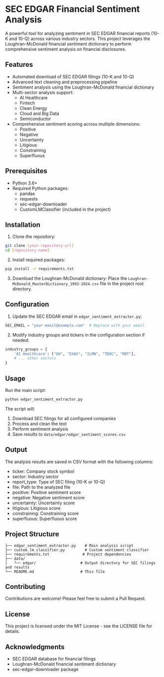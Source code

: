 # SEC EDGAR Financial Sentiment Analysis

A powerful tool for analyzing sentiment in SEC EDGAR financial reports (10-K and 10-Q) across various industry sectors. This project leverages the Loughran-McDonald financial sentiment dictionary to perform comprehensive sentiment analysis on financial disclosures.

## Features

- Automated download of SEC EDGAR filings (10-K and 10-Q)
- Advanced text cleaning and preprocessing pipeline
- Sentiment analysis using the Loughran-McDonald financial dictionary
- Multi-sector analysis support:
  - AI Healthcare
  - Fintech
  - Clean Energy
  - Cloud and Big Data
  - Semiconductor
- Comprehensive sentiment scoring across multiple dimensions:
  - Positive
  - Negative
  - Uncertainty
  - Litigious
  - Constraining
  - Superfluous

## Prerequisites

- Python 3.6+
- Required Python packages:
  - pandas
  - requests
  - sec-edgar-downloader
  - CustomLMClassifier (included in the project)

## Installation

1. Clone the repository:
```bash
git clone [your-repository-url]
cd [repository-name]
```

2. Install required packages:
```bash
pip install -r requirements.txt
```

3. Download the Loughran-McDonald dictionary:
Place the `Loughran-McDonald_MasterDictionary_1993-2024.csv` file in the project root directory.

## Configuration

1. Update the SEC EDGAR email in `edgar_sentiment_extractor.py`:
```python
SEC_EMAIL = "your-email@example.com"  # Replace with your email
```

2. Modify industry groups and tickers in the configuration section if needed:
```python
industry_groups = {
    'AI Healthcare': ["GH", "EXAS", "ILMN", "TDOC", "MDT"],
    # ... other sectors
}
```

## Usage

Run the main script:
```bash
python edgar_sentiment_extractor.py
```

The script will:
1. Download SEC filings for all configured companies
2. Process and clean the text
3. Perform sentiment analysis
4. Save results to `data/edgar/edgar_sentiment_scores.csv`

## Output

The analysis results are saved in CSV format with the following columns:
- ticker: Company stock symbol
- sector: Industry sector
- report_type: Type of SEC filing (10-K or 10-Q)
- file: Path to the analyzed file
- positive: Positive sentiment score
- negative: Negative sentiment score
- uncertainty: Uncertainty score
- litigious: Litigious score
- constraining: Constraining score
- superfluous: Superfluous score

## Project Structure

```
├── edgar_sentiment_extractor.py    # Main analysis script
├── custom_lm_classifier.py         # Custom sentiment classifier
├── requirements.txt               # Project dependencies
├── data/
│   └── edgar/                    # Output directory for SEC filings and results
└── README.md                     # This file
```

## Contributing

Contributions are welcome! Please feel free to submit a Pull Request.

## License

This project is licensed under the MIT License - see the LICENSE file for details.

## Acknowledgments

- SEC EDGAR database for financial filings
- Loughran-McDonald financial sentiment dictionary
- sec-edgar-downloader package